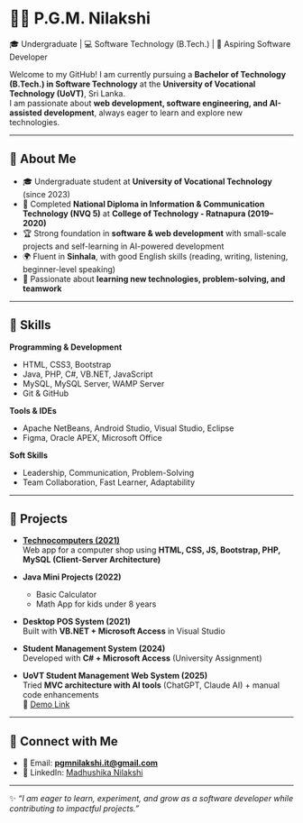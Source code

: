 # 👩‍💻 P.G.M. Nilakshi

🎓 Undergraduate | 💻 Software Technology (B.Tech.) | 🚀 Aspiring Software Developer  

Welcome to my GitHub! I am currently pursuing a **Bachelor of Technology (B.Tech.) in Software Technology** at the **University of Vocational Technology (UoVT)**, Sri Lanka.  
I am passionate about **web development, software engineering, and AI-assisted development**, always eager to learn and explore new technologies.

---

## 🔹 About Me
- 🎓 Undergraduate student at **University of Vocational Technology** (since 2023)  
- 📜 Completed **National Diploma in Information & Communication Technology (NVQ 5)** at **College of Technology - Ratnapura (2019–2020)**  
- 🏆 Strong foundation in **software & web development** with small-scale projects and self-learning in AI-powered development  
- 🌍 Fluent in **Sinhala**, with good English skills (reading, writing, listening, beginner-level speaking)  
- 🚀 Passionate about **learning new technologies, problem-solving, and teamwork**  

---

## 🔹 Skills

**Programming & Development**  
- HTML, CSS3, Bootstrap  
- Java, PHP, C#, VB.NET, JavaScript  
- MySQL, MySQL Server, WAMP Server  
- Git & GitHub  

**Tools & IDEs**  
- Apache NetBeans, Android Studio, Visual Studio, Eclipse  
- Figma, Oracle APEX, Microsoft Office  

**Soft Skills**  
- Leadership, Communication, Problem-Solving  
- Team Collaboration, Fast Learner, Adaptability  

---


## 🔹 Projects

- **[Technocomputers (2021)](http://technocomputers.infinityfreeapp.com/)**  
  Web app for a computer shop using **HTML, CSS, JS, Bootstrap, PHP, MySQL (Client-Server Architecture)**  

- **Java Mini Projects (2022)**  
  - Basic Calculator  
  - Math App for kids under 8 years  

- **Desktop POS System (2021)**  
  Built with **VB.NET + Microsoft Access** in Visual Studio  

- **Student Management System (2024)**  
  Developed with **C# + Microsoft Access** (University Assignment)  

- **UoVT Student Management Web System (2025)**  
  Tried **MVC architecture with AI tools** (ChatGPT, Claude AI) + manual code enhancements  
  🔗 [Demo Link](http://uovtsm.infinityfreeapp.com/)  

---

## 🔹 Connect with Me
- 📧 Email: **pgmnilakshi.it@gmail.com**  
- 💼 LinkedIn: [Madhushika Nilakshi](https://www.linkedin.com/in/madhushika-nilakshi-0b65a1324/)  

---
✨ *“I am eager to learn, experiment, and grow as a software developer while contributing to impactful projects.”*  
